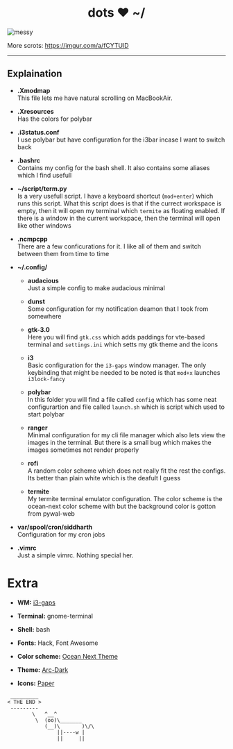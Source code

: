 
<h1 align="center">dots ♥ ~/</h1>

![messy](https://user-images.githubusercontent.com/27065646/43999883-0abd4d10-9e16-11e8-9ea7-f56c3fe0b25f.png)


More scrots: https://imgur.com/a/fCYTUlD

---


## Explaination
- **.Xmodmap** <br>This file lets me have natural scrolling on MacBookAir.

- **.Xresources** <br> Has the colors for polybar

- **.i3status.conf** <br>I use polybar but have configuration for the i3bar incase I want to switch back

- **.bashrc** <br> Contains my config for the bash shell. It also contains some aliases which I find usefull

- **~/script/term.py** <br> Is a very usefull script. I have a keyboard shortcut (```mod+enter```) which runs this script. What this script does is that if the currect workspace is empty, then it will open my terminal which ```termite``` as floating enabled. If there is a window in the current workspace, then the terminal will open like other windows

- **.ncmpcpp** <br> There are a few conficurations for it. I like all of them and switch between them from time to time 

- **~/.config/**
  - **audacious** <br> Just a simple config to make audacious minimal
  
  - **dunst** <br> Some configuration for my notification deamon that I took from somewhere
    
  - **gtk-3.0** <br> Here you will find ```gtk.css``` which adds paddings for vte-based terminal and ```settings.ini``` which setts my gtk theme and the icons
  
  - **i3** <br> Basic configuration for the ```i3-gaps``` window manager. The only keybinding that might be needed to be noted is that ```mod+x``` launches ```i3lock-fancy```
  
  - **polybar** <br> In this folder you will find a file called ```config``` which has some neat configurartion and file called ```launch.sh``` which is script which used to start polybar
  
  - **ranger** <br> Minimal configuration for my cli file manager which also lets view the images in the terminal. But there is a small bug which makes the images sometimes not render properly
  
  - **rofi** <br> A random color scheme which does not really fit the rest the configs. Its better than plain white which is the deafult I guess
  
  - **termite** <br> My termite terminal emulator configuration. The color scheme is the ocean-next color scheme with but the background color is gotton from pywal-web
  
- **var/spool/cron/siddharth** <br> Configuration for my cron jobs

- **.vimrc** <br> Just a simple vimrc. Nothing special her.


# Extra

- **WM:** [i3-gaps](https://github.com/Airblader/i3)

- **Terminal:** gnome-terminal

- **Shell:** bash

- **Fonts:** Hack, Font Awesome

- **Color scheme:** [Ocean Next Theme](https://github.com/voronianski/oceanic-next-color-scheme)

- **Theme:** [Arc-Dark](https://github.com/horst3180/Arc-theme)

- **Icons:** [Paper](https://www.snwh.org/paper)
```
 _________
< THE END >
 ---------
        \   ^__^
         \  (oo)\_______
            (__)\       )\/\
                ||----w |
                ||     ||
```
